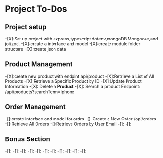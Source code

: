 # Project To-Dos


## Project setup

-[X]:Set up project with express,typescript,dotenv,mongoDB,Mongoose,and joi/zod.
-[X]:create a interface and model
-[X]:create module folder structure
-[X]:create json data


## Product Management

-[X]:create new product with endpint api/product
-[X]:Retrieve a List of All Products
-[X]:Retrieve a Specific Product by ID
-[X]:Update Product Information
-[X]: Delete a **Product**
-[X]:  Search a product Endpoint: /api/products?searchTerm=iphone

## Order Management
<!-- 
Q5. /api/orders (POST) অর্ডার ক্রিয়েট করার সময় কি প্রাইস, প্রোডাক্ট আইডি ডাটাবেজ থেকে নিব ?
না। ক্লায়েন্ট বা পোস্টম্যান থেকে পাঠানো হবে । তবে এই ক্ষেত্রে যদি ভুল আইডি পাঠানো হয় এবং সেটা অর্ডার হয়ে গেলে কিন্তু হবে না । আপনাকে চেকিং করে দেখতে হবে। আইডি সঠিক কিনা। সঠিক না হলে এরর রেস্পন্স পাঠাবেন। মনে রাখবেন **productId** মংগোডিবিতে থাকা প্রোডাক্ট কালেকশনের প্রতিটি প্রোডাক্টের _id । -->

-[]:create interface and model for ordrs
-[]: Create a New Order /api/orders
-[]:Retrieve All Orders
-[]:Retrieve Orders by User Email
-[]:
-[]:

## Bonus Section 

-[]:
-[]:
-[]:
-[]:
-[]:
-[]:
-[]:
-[]:
-[]:
-[]:
-[]: